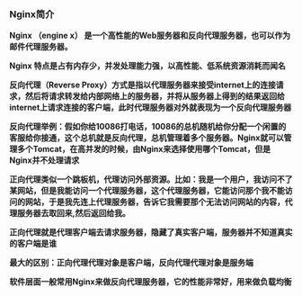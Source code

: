 ### Nginx简介

**Nginx （engine x） 是一个高性能的Web服务器和反向代理服务器，也可以作为邮件代理服务器。**

**Nginx 特点是占有内存少，并发处理能力强，以高性能、低系统资源消耗而闻名**



**反向代理（Reverse Proxy）方式是指以代理服务器来接受internet上的连接请求，然后将请求转发给内部网络上的服务器，并将从服务器上得到的结果返回给internet上请求连接的客户端，此时代理服务器对外就表现为一个反向代理服务器**



**反向代理举例：假如你给10086打电话，10086的总机随机给你分配一个闲置的客服给你接通，这个总机就是反向代理，总机管理着多个服务器。Nginx就可以管理多个Tomcat，在高并发的时候，由Nginx来选择使用哪个Tomcat，但是Nginx并不处理请求**



**正向代理类似一个跳板机，代理访问外部资源。比如：我是一个用户，我访问不了某网站，但是我能访问一个代理服务器，这个代理服务器，它能访问那个我不能访问的网站，于是我先连上代理服务器，告诉它我需要那个无法访问网站的内容，代理服务器去取回来,然后返回给我。**



**正向代理就是代理客户端去请求服务器，隐藏了真实客户端，服务器并不知道真实的客户端是谁**



**最大的区别：正向代理代理对象是客户端，反向代理代理对象是服务端**

**软件层面一般常用Nginx来做反向代理服务器，它的性能非常好，用来做负载均衡**